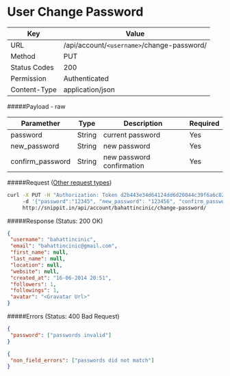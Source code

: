 User Change Password
=====================
| Key             | Value                                                 |
| ----------------|-------------------------------------------------------|
| URL             | /api/account/`<username>`/change-password/            |
| Method          | PUT                                                   |
| Status Codes    | 200                                                   |
| Permission      | Authenticated                                         |
| Content-Type    | application/json                                      |

#####Payload - raw

| Paramether        | Type     | Description                      | Required |
| ----------------- | -------- |--------------------------------- | -------- |
| password          | String   | current password                 | Yes      |
| new_password      | String   | new password                     | Yes      |
| confirm_password  | String   | new password confirmation        | Yes      |


#####Request ([Other request types](../example.md))

```bash
curl -X PUT -H "Authorization: Token d2b443e34d64124dd6d20044c39f6a6c82fd0ee2"
     -d '{"password":"12345", "new_password": "123456", "confirm_password": "123456"}'
     http://snippit.in/api/account/bahattincinic/change-password/
```

#####Response (Status: 200 OK)

```json
{
 "username": "bahattincinic",
 "email": "bahattincinic@gmail.com",
 "first_name": null,
 "last_name": null,
 "location": null,
 "website": null,
 "created_at": "16-06-2014 20:51",
 "followers": 1,
 "followings": 1,
 "avatar": "<Gravatar Url>"
}
```

#####Errors (Status: 400 Bad Request)

```json
{
 "password": ["passwords invalid"]
}
```

```json
{
 "non_field_errors": ["passwords did not match"]
}
```
